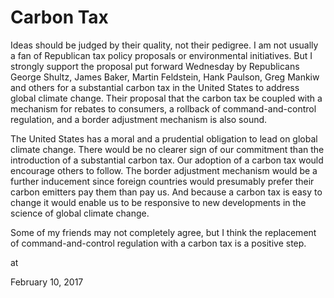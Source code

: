 # Carbon Tax
Ideas should be judged by their quality, not their pedigree. I am not usually a fan of Republican tax policy proposals or environmental initiatives. But I strongly support the proposal put forward Wednesday by Republicans George Shultz, James Baker, Martin Feldstein, Hank Paulson, Greg Mankiw and others for a substantial carbon tax in the United States to address global climate change. Their proposal that the carbon tax be coupled with a mechanism for rebates to consumers, a rollback of command-and-control regulation, and a border adjustment mechanism is also sound.

The United States has a moral and a prudential obligation to lead on global climate change. There would be no clearer sign of our commitment than the introduction of a substantial carbon tax. Our adoption of a carbon tax would encourage others to follow. The border adjustment mechanism would be a further inducement since foreign countries would presumably prefer their carbon emitters pay them than pay us. And because a carbon tax is easy to change it would enable us to be responsive to new developments in the science of global climate change.

Some of my friends may not completely agree, but I think the replacement of command-and-control regulation with a carbon tax is a positive step.







at

February 10, 2017















